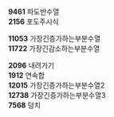 **9461** 파도반수열  
**2156** 포도주시식  

**11053** 가장긴증가하는부분수열  
**11722** 가장긴감소하는부분수열  

**2096** 내려가기  
**1912** 연속합  
**12015** 가장긴증가하는부분수열2  
**12738** 가장긴증가하는부분수열3  
**7568** 덩치
